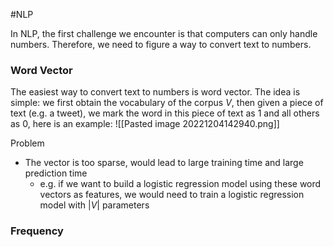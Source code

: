 #NLP 

In NLP, the first challenge we encounter is that computers can only handle numbers. Therefore, we need to figure a way to convert text to numbers.

### Word Vector
The easiest way to convert text to numbers is word vector. The idea is simple: we first obtain the vocabulary of the corpus $V$, then given a piece of text (e.g. a tweet), we mark the word in this piece of text as 1 and all others as 0, here is an example:
![[Pasted image 20221204142940.png]]

Problem
- The vector is too sparse, would lead to large training time and large prediction time
	- e.g. if we want to build a logistic regression model using these word vectors as features, we would need to train a logistic regression model with $|V|$ parameters

### Frequency 